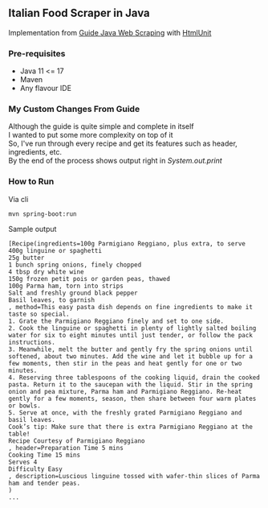 ## Italian Food Scraper in Java

Implementation from [Guide Java Web Scraping](https://www.webscrapingapi.com/java-web-scraping/) with [HtmlUnit](https://github.com/HtmlUnit/htmlunit)

### Pre-requisites

- Java 11 <= 17
- Maven
- Any flavour IDE

### My Custom Changes From Guide  
Although the guide is quite simple and complete in itself   
I wanted to put some more complexity on top of it  
So, I've run through every recipe and get its features such as header, ingredients, etc.  
By the end of the process shows output right in _System.out.print_

### How to Run

Via cli
```
mvn spring-boot:run
```

Sample output
```
[Recipe(ingredients=100g Parmigiano Reggiano, plus extra, to serve
400g linguine or spaghetti
25g butter
1 bunch spring onions, finely chopped
4 tbsp dry white wine
150g frozen petit pois or garden peas, thawed
100g Parma ham, torn into strips
Salt and freshly ground black pepper
Basil leaves, to garnish
, method=This easy pasta dish depends on fine ingredients to make it taste so special.
1. Grate the Parmigiano Reggiano finely and set to one side.
2. Cook the linguine or spaghetti in plenty of lightly salted boiling water for six to eight minutes until just tender, or follow the pack instructions.
3. Meanwhile, melt the butter and gently fry the spring onions until softened, about two minutes. Add the wine and let it bubble up for a few moments, then stir in the peas and heat gently for one or two minutes.
4. Reserving three tablespoons of the cooking liquid, drain the cooked pasta. Return it to the saucepan with the liquid. Stir in the spring onion and pea mixture, Parma ham and Parmigiano Reggiano. Re-heat gently for a few moments, season, then share between four warm plates or bowls.
5. Serve at once, with the freshly grated Parmigiano Reggiano and basil leaves.
Cook’s tip: Make sure that there is extra Parmigiano Reggiano at the table!
Recipe Courtesy of Parmigiano Reggiano
, header=Preparation Time 5 mins
Cooking Time 15 mins
Serves 4
Difficulty Easy
, description=Luscious linguine tossed with wafer-thin slices of Parma ham and tender peas.
)
...
```